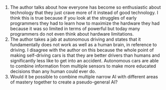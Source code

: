 1. The author talks about how everyone has become so enthusiastic about technology that they just crave more of it instead of good technology. I think this is true because if you look at the struggles of early programmers they had to learn how to maximize the hardware they had because it was so limited in terms of powerful but today many programmers do not even think about hardware limitations.
2. The author takes a jab at autonomous driving and states that it fundamentally does not work as well as a human brain, in reference to driving. I disagree with the author on this because the whole point of making self-driving cars is that they are better drivers than humans and significantly less like to get into an accident. Autonomous cars are able to combine information from multiple sensors to make more educated decisions than any human could ever do.
3. Would it be possible to combine multiple narrow AI with different areas of mastery together to create a pseudo-general AI?